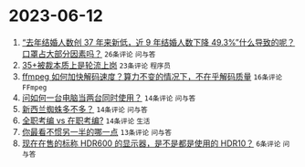 # 2023-06-12

1. [“去年结婚人数创 37 年来新低，近 9 年结婚人数下降 49.3%”什么导致的呢？口罩占大部分因素吗？](https://www.v2ex.com/t/947867) `26条评论` `问与答`
1. [35+被裁本质上是轮流上岗](https://www.v2ex.com/t/947859) `23条评论` `程序员`
1. [ffmpeg 如何加快解码速度？算力不变的情况下，不在乎解码质量](https://www.v2ex.com/t/947857) `16条评论` `FFmpeg`
1. [问如何一台电脑当两台同时使用？](https://www.v2ex.com/t/947874) `14条评论` `问与答`
1. [新西兰蜘蛛多不多？](https://www.v2ex.com/t/947870) `14条评论` `问与答`
1. [全职考编 vs 在职考编?](https://www.v2ex.com/t/947866) `14条评论` `生活`
1. [你最看不惯另一半的哪一点](https://www.v2ex.com/t/947863) `13条评论` `问与答`
1. [现在在售的标称 HDR600 的显示器，是不是都是使用的 HDR10？](https://www.v2ex.com/t/947865) `6条评论` `问与答`
